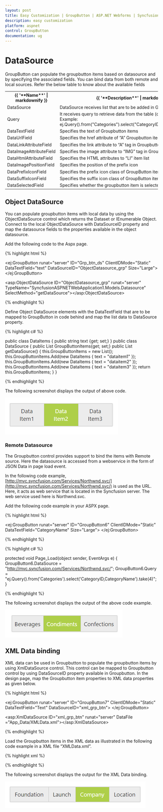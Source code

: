 ```yaml
---
layout: post
title: Easy Customization | GroupButton | ASP.NET Webforms | Syncfusion
description: easy customization
platform: aspnet
control: GroupButton
documentation: ug
---
```


# DataSource

GroupButton can populate the groupbutton items based on datasource and by specifying the associated fields. You can bind data from both remote and local sources.
Refer the below table to know about the available fields

<table>
<tr>
<th>
{{ '**Name**' | markdownify }}</th>
<th>
{{ '**Description**' | markdownify }}</th>
</tr>
<tr>
<td>
DataSource</td><td>
DataSource receives list that are to be added in Groupbutton items. </td></tr>
<tr>
<td>
Query</td>
<td>
It receives query to retrieve data from the table (query is same as SQL). Example:  ej.Query().from("Categories").select("CategoryID,CategoryName").take(4);</td></tr>
<tr>
<td>
DataTextField</td><td>
Specifies the text of Groupbutton items</td></tr>
<tr>
<td>
DataUrlField</td><td>
Specifies the href attribute of “A” Groupbutton items</td></tr>
<tr>
<td>
DataLinkAttributeField</td><td>
Specifies the link attribute to “A” tag in Groupbutton items</td></tr>
<tr>
<td>
DataImageAttributeField</td><td>
Specifies the image attribute to “IMG” tag in Groupbutton items</td></tr>
<tr>
<td>
DataHtmlAttributeField</td><td>
Specifies the HTML attributes to “LI” item list</td></tr>
<tr>
<td>
DataImagePositionField</td><td>
Specifies the position of the prefix icon </td></tr>
<tr>
<td>
DataPrefixIconField</td><td>
Specifies the prefix icon class of GroupButton items </td></tr>
<tr>
<td>
DataSuffixIconField</td><td>
Specifies the suffix icon class of GroupButton items </td></tr>
<tr>
<td>
DataSelectedField</td><td>
Specifies whether the groupbutton item is selected or not </td></tr>
</table>

## Object DataSource
You can populate groupbutton items with local data by using the ObjectDataSource control which returns the Dataset or IEnumerable Object.
Connect to the local ObjectDataSource with DataSourceID property and map the datasource fields to the properties available in the object datasource.

Add the following code to the Aspx page.

{% highlight html %}

<ej:GroupButton runat="server" ID="Grp_btn_ds" ClientIDMode="Static" DataTextField="text" DataSourceID="ObjectDatasource_grp" Size="Large">
</ej:GroupButton>

<asp:ObjectDataSource ID="ObjectDatasource_grp" runat="server" TypeName="SyncfusionASPNETWebApplication1.Models.Datasource" SelectMethod="getDataSource"></asp:ObjectDataSource>

{% endhighlight %}

Define Object DataSource elements with the DataTextField that are to be mapped to GroupButton in code behind and map the list data to DataSource property.

{% highlight c# %}

public class DataItems
{
    public string text {get; set;}
}
public class DataSource
{
    public List<DataItems> GroupButtonItems{get; set;}
    public List<DataItems> getDataSource()
    {
        this.GroupButtonItems = new List<DataItems>();
        this.GroupButtonItems.Add(new DataItems { text = "dataitem1" });
        this.GroupButtonItems.Add(new DataItems { text = "dataitem2" });
        this.GroupButtonItems.Add(new DataItems { text = "dataitem3" });
        return this.GroupButtonItems;
    }
}

{% endhighlight %}

The following screenshot displays the output of above code.

![](Datasource_images/object.png)

### Remote Datasource

The Groupbutton control provides support to bind the items with Remote source. Here the datasource is accessed from a webservice in the form of JSON Data in page load event.

In the following code example, [http://mvc.syncfusion.com/Services/Northwnd.svc/](http://mvc.syncfusion.com/Services/Northwnd.svc/) is used as the URL. Here, it acts as web service that is located in the Syncfusion server. The web service used here is Northwnd.svc. 

Add the following code example in your ASPX page.

{% highlight html %}

<ej:GroupButton runat="server" ID="GroupButton6" ClientIDMode="Static" DataTextField="CategoryName" Size="Large">
</ej:GroupButton>

{% endhighlight %}

{% highlight c# %}

  protected void Page_Load(object sender, EventArgs e)
    {
        GroupButton6.DataSource = "http://mvc.syncfusion.com/Services/Northwnd.svc/";
        GroupButton6.Query = "ej.Query().from('Categories').select('CategoryID,CategoryName').take(4)";
    }

{% endhighlight %}

The following screenshot displays the output of the above code example. 

![](Datasource_images/remote.png)

## XML Data binding

XML data can be used in Groupbutton to populate the groupbutton items by using XmlDataSource control. This control can be mapped to Groupbutton control by using DataSourceID property available in Groupbutton.
In the design page, map the Groupbutton item properties to XML data properties as given below.

{% highlight html %}

<ej:GroupButton runat="server" ID="GroupButton7" ClientIDMode="Static" DataTextField="Text" DataSourceID="xml_grp_btn">
</ej:GroupButton>

<asp:XmlDataSource ID="xml_grp_btn" runat="server" DataFile ="App_Data/XMLData.xml"></asp:XmlDataSource>

{% endhighlight %}

Load the Groupbutton items in the XML data as illustrated in the following code example in a XML file “XMLData.xml”.

{% highlight xml %}

<?xml version="1.0" encoding="utf-8" ?>

<Items>
<Item Text="Foundation"></Item>

<Item Text="Launch"></Item>

<Item Text="Company" ></Item>

<Item Text="Location"></Item>

</Items>

{% endhighlight %}

The following screenshot displays the output for the XML Data binding.                                                                                                       

![](Datasource_images/xml.png) 